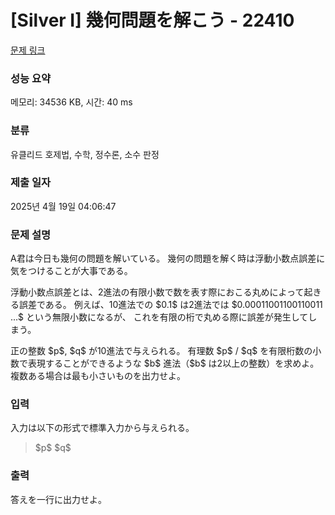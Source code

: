 # [Silver I] 幾何問題を解こう - 22410 

[문제 링크](https://www.acmicpc.net/problem/22410) 

### 성능 요약

메모리: 34536 KB, 시간: 40 ms

### 분류

유클리드 호제법, 수학, 정수론, 소수 판정

### 제출 일자

2025년 4월 19일 04:06:47

### 문제 설명

<p>
A君は今日も幾何の問題を解いている。
幾何の問題を解く時は浮動小数点誤差に気をつけることが大事である。
</p>
<p>
浮動小数点誤差とは、2進法の有限小数で数を表す際におこる丸めによって起きる誤差である。
例えば、10進法での $0.1$ は2進法では $0.00011001100110011 ...$ という無限小数になるが、
これを有限の桁で丸める際に誤差が発生してしまう。
</p>

<p>
正の整数 $p$, $q$ が10進法で与えられる。
有理数 $p$ / $q$ を有限桁数の小数で表現することができるような $b$ 進法（$b$ は2以上の整数）を求めよ。
複数ある場合は最も小さいものを出力せよ。
</p>

### 입력 

 <p>入力は以下の形式で標準入力から与えられる。</p>

<blockquote>
<p>$p$ $q$</p>
</blockquote>

### 출력 

 <p>答えを一行に出力せよ。</p>

